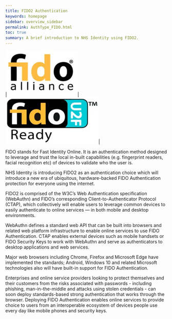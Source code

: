 ```yaml
---
title: FIDO2 Authentication
keywords: homepage
sidebar: overview_sidebar
permalink: AuthType_FIDO.html
toc: true
summary: A brief introduction to NHS Identity using FIDO2.
---
```

|![Fido alliance Link](images/FIDOAlliance.jpg)| ![Fidou2F](images/Fido.JPG)|

FIDO stands for Fast Identity Online. It is an authentication method designed to leverage and trust the local in-built capabilities (e.g. fingerprint readers, facial recognition etc) of devices to validate who the user is. 

NHS Identity is introducing FIDO2 as an authentication choice which will introduce a new era of ubiquitous, hardware-backed FIDO Authentication protection for everyone using the internet. 

FIDO2 is comprised of the W3C’s Web Authentication specification (WebAuthn) and FIDO’s corresponding Client-to-Authenticator Protocol (CTAP), which collectively will enable users to leverage common devices to easily authenticate to online services — in both mobile and desktop environments.

WebAuthn defines a standard web API that can be built into browsers and related web platform infrastructure to enable online services to use FIDO Authentication. CTAP enables external devices such as mobile handsets or FIDO Security Keys to work with WebAuthn and serve as authenticators to desktop applications and web services.

Major web browsers including Chrome, Firefox and Microsoft Edge have implemented the standards; Android, Windows 10 and related Microsoft technologies also will have built-in support for FIDO Authentication.

Enterprises and online service providers looking to protect themselves and their customers from the risks associated with passwords - including phishing, man-in-the-middle and attacks using stolen credentials - can soon deploy standards-based strong authentication that works through the browser. Deploying FIDO Authentication enables online services to provide choice to users from an interoperable ecosystem of devices people use every day like mobile phones and security keys.
